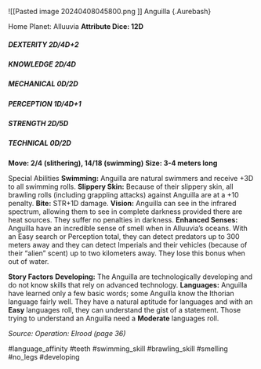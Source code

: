 ![[Pasted image 20240408045800.png ]]
Anguilla {.Aurebash}

Home Planet: Alluuvia
**Attribute Dice: 12D**
##### DEXTERITY 2D/4D+2
##### KNOWLEDGE 2D/4D
##### MECHANICAL 0D/2D
##### PERCEPTION 1D/4D+1
##### STRENGTH 2D/5D
##### TECHNICAL 0D/2D
**Move: 2/4 (slithering), 14/18 (swimming)**
**Size: 3-4 meters long**

Special Abilities
**Swimming:** Anguilla are natural swimmers and receive +3D to all swimming rolls.
**Slippery Skin:** Because of their slippery skin, all brawling rolls (including grappling attacks) against Anguilla are at a +10 penalty.
**Bite:** STR+1D damage.
**Vision:** Anguilla can see in the infrared spectrum, allowing them to see in complete darkness provided there are heat sources. They suffer no penalties in darkness.
**Enhanced Senses:** Anguilla have an incredible sense of smell when in Alluuvia’s oceans. With an Easy search or Perception total, they can detect predators up to 300 meters away and they can detect Imperials and their vehicles (because of their “alien” scent) up to two kilometers away. They lose this bonus when out of water.

**Story Factors**
**Developing:** The Anguilla are technologically developing and do not know skills that rely on advanced technology.
**Languages:** Anguilla have learned only a few basic words; some Anguilla know the Ithorian language fairly well. They
have a natural aptitude for languages and with an **Easy** languages roll, they can understand the gist of a statement.
Those trying to understand an Anguilla need a **Moderate** languages roll.


*Source: Operation: Elrood (page 36)*

#language_affinity #teeth #swimming_skill  #brawling_skill #smelling #no_legs #developing